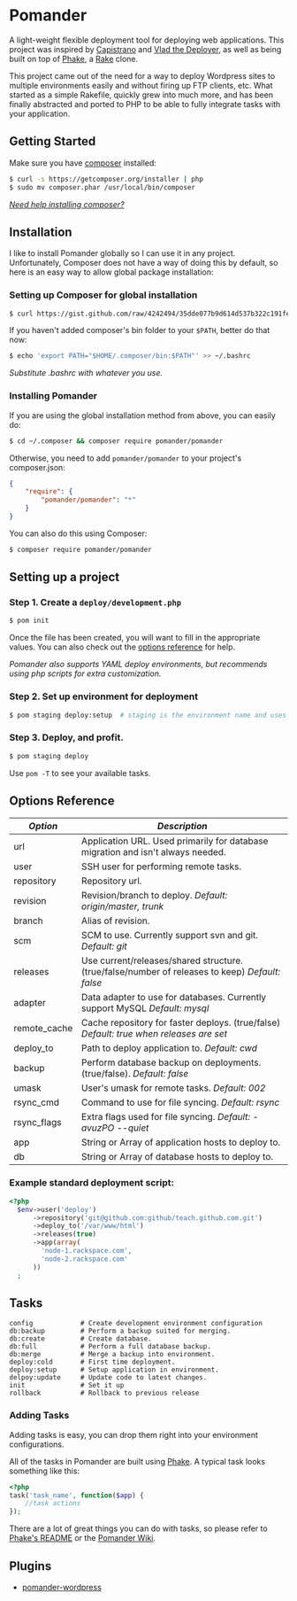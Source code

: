 Pomander
=======

A light-weight flexible deployment tool for deploying web applications. This project was inspired by [Capistrano](https://github.com/capistrano/capistrano) and [Vlad the Deployer](http://rubyhitsquad.com/Vlad_the_Deployer.html), as well as being built on top of [Phake](https://github.com/jaz303/phake), a [Rake](http://rake.rubyforge.org/) clone.

This project came out of the need for a way to deploy Wordpress sites to multiple environments easily and without firing up FTP clients, etc. What started as a simple Rakefile, quickly grew into much more, and has been finally abstracted and ported to PHP to be able to fully integrate tasks with your application.

Getting Started
---------------

Make sure you have [composer](http://getcomposer.org/) installed:

```bash
$ curl -s https://getcomposer.org/installer | php
$ sudo mv composer.phar /usr/local/bin/composer
```

[_Need help installing composer?_](http://getcomposer.org/doc/00-intro.md#installation-nix)

Installation
------------

I like to install Pomander globally so I can use it in any project.
Unfortunately, Composer does not have a way of doing this by default, 
so here is an easy way to allow global package installation:

### Setting up Composer for global installation

```bash
$ curl https://gist.github.com/raw/4242494/35dde077b9d614d537b322c191fecf25ec74d1a5/global_composer.sh | sh
```

If you haven't added composer's bin folder to your `$PATH`, better do that now:

```bash
$ echo 'export PATH="$HOME/.composer/bin:$PATH"' >> ~/.bashrc
```

_Substitute .bashrc with whatever you use._

### Installing Pomander

If you are using the global installation method from above, you can easily do:

```bash
$ cd ~/.composer && composer require pomander/pomander
```

Otherwise, you need to add `pomander/pomander` to your project's composer.json:

```json
{
	"require": {
		"pomander/pomander": "*"
	}
}
```

You can also do this using Composer:

```bash
$ composer require pomander/pomander
```


Setting up a project
--------------------

### Step 1. Create a `deploy/development.php`

```bash
$ pom init
```

Once the file has been created, you will want to fill in the appropriate values.
You can also check out the [options reference](#options-reference) for help.

_Pomander also supports YAML deploy environments, but recommends using php scripts for extra customization._

### Step 2. Set up environment for deployment

```bash
$ pom staging deploy:setup  # staging is the environment name and uses deploy/staging.php
```

### Step 3. Deploy, and profit.

```bash
$ pom staging deploy
```

Use `pom -T` to see your available tasks.

Options Reference
-----------------------

| *Option* | *Description* |
|----------|---------------|
| url | Application URL. Used primarily for database migration and isn't always needed. |
| user | SSH user for performing remote tasks. |
| repository | Repository url. |
| revision | Revision/branch to deploy. _Default: origin/master, trunk_ |
| branch | Alias of revision. |
| scm | SCM to use. Currently support svn and git. _Default: git_ |
| releases | Use current/releases/shared structure. (true/false/number of releases to keep) _Default: false_ |
| adapter | Data adapter to use for databases. Currently support MySQL _Default: mysql_ |
| remote\_cache | Cache repository for faster deploys. (true/false) _Default: true when releases are set_ |
| deploy\_to | Path to deploy application to. _Default: cwd_ |
| backup | Perform database backup on deployments. (true/false). _Default: false_ |
| umask | User's umask for remote tasks. _Default: 002_ |
| rsync\_cmd | Command to use for file syncing. _Default: rsync_ |
| rsync\_flags | Extra flags used for file syncing. _Default: -avuzPO --quiet_ |
| app | String or Array of application hosts to deploy to. |
| db | String or Array of database hosts to deploy to. |

### Example standard deployment script:

```php
<?php
  $env->user('deploy')
      ->repository('git@github.com:github/teach.github.com.git')
      ->deploy_to('/var/www/html')
      ->releases(true)
      ->app(array(
        'node-1.rackspace.com',
        'node-2.rackspace.com'
      ))
  ;
```

Tasks
-----

```
config            # Create development environment configuration
db:backup         # Perform a backup suited for merging.
db:create         # Create database.
db:full           # Perform a full database backup.
db:merge          # Merge a backup into environment.
deploy:cold       # First time deployment.
deploy:setup      # Setup application in environment.
delpoy:update     # Update code to latest changes.
init              # Set it up
rollback          # Rollback to previous release
```

### Adding Tasks

Adding tasks is easy, you can drop them right into your environment configurations.

All of the tasks in Pomander are built using [Phake](https://github.com/jaz303/phake). A typical task looks something like this:

```php
<?php
task('task_name', function($app) {
	//task actions
});
```

There are a lot of great things you can do with tasks, so please refer to [Phake's README](https://github.com/jaz303/phake) or the [Pomander Wiki](https://github.com/tamagokun/pomander/wiki).


Plugins
-------

* [pomander-wordpress](https://github.com/tamagokun/pomander-wordpress)
